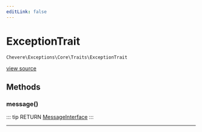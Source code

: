 ```yaml
---
editLink: false
---
```


# ExceptionTrait

`Chevere\Exceptions\Core\Traits\ExceptionTrait`

[view source](https://github.com/chevere/chevere/blob/master/exceptions/Core/Traits/ExceptionTrait.php)

## Methods

### message()

::: tip RETURN
[MessageInterface](../../../Interfaces/Message/MessageInterface.md)
:::

---
